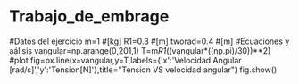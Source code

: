# Trabajo_de_embrage
#Datos del ejercicio
m=1 #[kg]
R1=0.3 #[m]
tworad=0.4 #[m]
#Ecuaciones y aálisis
vangular=np.arange(0,201,1)
T=m*R1*((vangular*((np.pi)/30))**2)
#plot
fig=px.line(x=vangular,y=T,labels={'x':'Velocidad Angular [rad/s]','y':'Tension[N]'},title="Tension VS velocidad angular")
fig.show()
